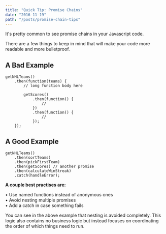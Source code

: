 ```yaml
---
title: "Quick Tip: Promise Chains"
date: "2016-11-19"
path: "/posts/promise-chain-tips"
---
```


It's pretty common to see promise chains in your Javascript code.

There are a few things to keep in mind that will make your code more readable and more bulletproof.

## A Bad Example

```
getNHLTeams()
    .then(function(teams) {
        // long function body here

        getScores()
            .then(function() {
                //
            })
            .then(function() {
                //
            });
    });
```

## A Good Example

```
getNHLTeams()
    .then(sortTeams)
    .then(pickFirstTeam)
    .then(getScores) // another promise
    .then(calculateWinStreak)
    .catch(handleError);
```

**A couple best practises are:**

&bull; Use named functions instead of anonymous ones<br />
&bull; Avoid nesting multiple promises<br />
&bull; Add a catch in case something fails<br />

You can see in the above example that nesting is avoided completely. This logic also contains no business logic but instead focuses on coordinating the order of which things need to run.
